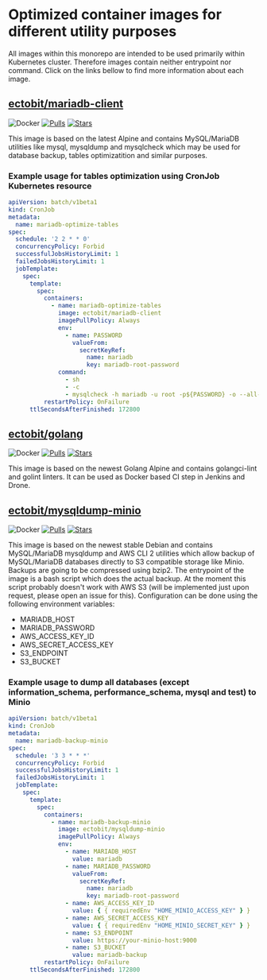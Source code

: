 # Optimized container images for different utility purposes

All images within this monorepo are intended to be used primarily within Kubernetes cluster. Therefore images contain neither entrypoint nor command. Click on the links bellow to find more information about each image.

## [ectobit/mariadb-client](https://hub.docker.com/repository/docker/ectobit/mariadb-client)

![Docker](https://github.com/ectobit/container-images/workflows/mariadb-client/badge.svg)
[![Pulls](https://img.shields.io/docker/pulls/ectobit/mariadb-client)](https://hub.docker.com/r/ectobit/mariadb-client)
[![Stars](https://img.shields.io/docker/stars/ectobit/mariadb-client)](https://hub.docker.com/r/ectobit/mariadb-client)

This image is based on the latest Alpine and contains MySQL/MariaDB utilities like mysql, mysqldump and mysqlcheck which may be used for database backup, tables optimizatition and similar purposes.

### Example usage for tables optimization using CronJob Kubernetes resource

```yaml
apiVersion: batch/v1beta1
kind: CronJob
metadata:
  name: mariadb-optimize-tables
spec:
  schedule: '2 2 * * 0'
  concurrencyPolicy: Forbid
  successfulJobsHistoryLimit: 1
  failedJobsHistoryLimit: 1
  jobTemplate:
    spec:
      template:
        spec:
          containers:
            - name: mariadb-optimize-tables
              image: ectobit/mariadb-client
              imagePullPolicy: Always
              env:
                - name: PASSWORD
                  valueFrom:
                    secretKeyRef:
                      name: mariadb
                      key: mariadb-root-password
              command:
                - sh
                - -c
                - mysqlcheck -h mariadb -u root -p${PASSWORD} -o --all-databases
          restartPolicy: OnFailure
      ttlSecondsAfterFinished: 172800
```

## [ectobit/golang](https://hub.docker.com/repository/docker/ectobit/golang)

![Docker](https://github.com/ectobit/container-images/workflows/golang/badge.svg)
[![Pulls](https://img.shields.io/docker/pulls/ectobit/golang)](https://hub.docker.com/r/ectobit/golang)
[![Stars](https://img.shields.io/docker/stars/ectobit/golang)](https://hub.docker.com/r/ectobit/golang)

This image is based on the newest Golang Alpine and contains golangci-lint and golint linters. It can be used as Docker based CI step in Jenkins and Drone.

## [ectobit/mysqldump-minio](https://hub.docker.com/repository/docker/ectobit/mysqldump-minio)

![Docker](https://github.com/ectobit/container-images/workflows/mysqldump-minio/badge.svg)
[![Pulls](https://img.shields.io/docker/pulls/ectobit/mysqldump-minio)](https://hub.docker.com/r/ectobit/mysqldump-minio)
[![Stars](https://img.shields.io/docker/stars/ectobit/mysqldump-minio)](https://hub.docker.com/r/ectobit/mysqldump-minio)

This image is based on the newest stable Debian and contains MySQL/MariaDB mysqldump and AWS CLI 2 utilities which allow backup of MySQL/MariaDB databases directly to S3 compatible storage like Minio. Backups are going to be compressed using bzip2. The entrypoint of the image is a bash script which does the actual backup. At the moment this script probably doesn't work with AWS S3 (will be implemented just upon request, please open an issue for this). Configuration can be done using the following environment variables:

- MARIADB_HOST
- MARIADB_PASSWORD
- AWS_ACCESS_KEY_ID
- AWS_SECRET_ACCESS_KEY
- S3_ENDPOINT
- S3_BUCKET

### Example usage to dump all databases (except information_schema, performance_schema, mysql and test) to Minio

```yaml
apiVersion: batch/v1beta1
kind: CronJob
metadata:
  name: mariadb-backup-minio
spec:
  schedule: '3 3 * * *'
  concurrencyPolicy: Forbid
  successfulJobsHistoryLimit: 1
  failedJobsHistoryLimit: 1
  jobTemplate:
    spec:
      template:
        spec:
          containers:
            - name: mariadb-backup-minio
              image: ectobit/mysqldump-minio
              imagePullPolicy: Always
              env:
                - name: MARIADB_HOST
                  value: mariadb
                - name: MARIADB_PASSWORD
                  valueFrom:
                    secretKeyRef:
                      name: mariadb
                      key: mariadb-root-password
                - name: AWS_ACCESS_KEY_ID
                  value: { { requiredEnv "HOME_MINIO_ACCESS_KEY" } }
                - name: AWS_SECRET_ACCESS_KEY
                  value: { { requiredEnv "HOME_MINIO_SECRET_KEY" } }
                - name: S3_ENDPOINT
                  value: https://your-minio-host:9000
                - name: S3_BUCKET
                  value: mariadb-backup
          restartPolicy: OnFailure
      ttlSecondsAfterFinished: 172800
```
